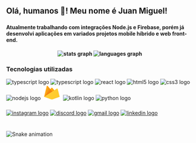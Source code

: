 <h2 align="left">Olá, humanos 👋! Meu nome é Juan Miguel!</h2>

###

<h4> 
  Atualmente trabalhando com integrações Node.js e Firebase, porém já desenvolvi aplicações em variados projetos mobile híbrido e web front-end.
<h4>

<div align="center">
  <img src="https://github-readme-stats.vercel.app/api?hide_title=false&hide_rank=false&show_icons=true&include_all_commits=true&count_private=true&disable_animations=false&theme=dracula&locale=en&hide_border=false&username=juaan-dev" height="150" alt="stats graph"  />
  <img src="https://github-readme-stats.vercel.app/api/top-langs?locale=en&hide_title=false&layout=compact&card_width=320&langs_count=5&theme=dracula&hide_border=false&username=juaan-dev" height="150" alt="languages graph"  />
</div>

###

<h3>Tecnologias utilizadas</h3>
<div align="left">
  <img src="https://cdn.jsdelivr.net/gh/devicons/devicon/icons/javascript/javascript-original.svg" height="40" width="52" alt="typescript logo"  />
  <img src="https://cdn.jsdelivr.net/gh/devicons/devicon/icons/typescript/typescript-original.svg" height="40" width="52" alt="typescript logo"  />
  <img src="https://cdn.jsdelivr.net/gh/devicons/devicon/icons/react/react-original.svg" height="40" width="52" alt="react logo"  />
  <img src="https://cdn.jsdelivr.net/gh/devicons/devicon/icons/html5/html5-original.svg" height="40" width="52" alt="html5 logo"  />     
  <img src="https://cdn.jsdelivr.net/gh/devicons/devicon/icons/css3/css3-original.svg" height="40" width="52" alt="css3 logo"  />                                     
  <img src="https://cdn.jsdelivr.net/gh/devicons/devicon/icons/nodejs/nodejs-original.svg" height="40" width="52" alt="nodejs logo"  />
  <img src="https://raw.githubusercontent.com/evlymn/firebase/3f0228819a95c29140d8ecd216a9c215ba7e7607/firebase-icon-set/firebase-logo/Firebase-logo.svg" height="40" width="52" alt="firebase logo"  />                               <img src="https://cdn.jsdelivr.net/gh/devicons/devicon/icons/kotlin/kotlin-original.svg" height="40" width="52" alt="kotlin logo"  />     
                                                                                                                                       <img src="https://cdn.jsdelivr.net/gh/devicons/devicon/icons/python/python-original.svg" height="40" width="52" alt="python logo"  />
                                                                                                                        
</div>

###

<div align="left">
  <a href="https://instagram.com/juaanm_"><img src="https://img.shields.io/static/v1?message=Instagram&logo=instagram&label=&color=E4405F&logoColor=white&labelColor=&style=for-the-badge" height="35" alt="instagram logo"  /></a>
  <a href="https://discord.com/channels/Miguel#8616"><img src="https://img.shields.io/static/v1?message=Discord&logo=discord&label=&color=7289DA&logoColor=white&labelColor=&style=for-the-badge" height="35" alt="discord logo"  /></a>
  <a href="mailto:juanmigueloliveira@gmail.com"><img src="https://img.shields.io/static/v1?message=Gmail&logo=gmail&label=&color=D14836&logoColor=white&labelColor=&style=for-the-badge" height="35" alt="gmail logo"  /></a>
  <a href="https://www.linkedin.com/in/juan-oliveira-1b44811b5"><img src="https://img.shields.io/static/v1?message=LinkedIn&logo=linkedin&label=&color=0077B5&logoColor=white&labelColor=&style=for-the-badge" height="35" alt="linkedin logo"  /></a>
</div>

###

<br clear="both">

<img href="https://raw.githubusercontent.com/juaan-dev/juaan-dev/blob/output/snake.svg" alt="Snake animation" />

###
